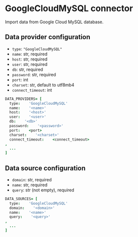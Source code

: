 # GoogleCloudMySQL connector

Import data from Google Cloud MySQL database.

## Data provider configuration

* `type`: `"GoogleCloudMySQL"`
* `name`: str, required
* `host`: str, required
* `user`: str, required
* `db`: str, required
* `password`: str, required
* `port`: int
* `charset`: str, default to utf8mb4
* `connect_timeout`: int

```coffee
DATA_PROVIDERS= [
  type:    'GoogleCloudMySQL'
  name:    '<name>'
  host:    '<host>'
  user:    '<user>'
  db:    '<db>'
  password:    '<password>'
  port:    <port>
  charset:    '<charset>'
  connect_timeout:    <connect_timeout>
,
  ...
]
```


## Data source configuration

* `domain`: str, required
* `name`: str, required
* `query`: str (not empty), required

```coffee
DATA_SOURCES= [
  type:    'GoogleCloudMySQL'
  domain:    '<domain>'
  name:    '<name>'
  query:    '<query>'
,
  ...
]
```